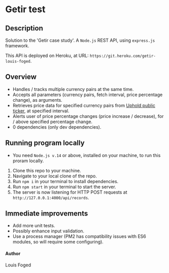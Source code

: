 # Getir test

## Description

Solution to the 'Getir case study'.
A `Node.js` REST API, using `express.js` framework.

This API is deployed on Heroku, at URL: `https://git.heroku.com/getir-louis-foged`.

## Overview

-   Handles / tracks multiple currency pairs at the same time.
-   Accepts all parameters (currency pairs, fetch interval, price percentage change), as arguments.
-   Retrieves price data for specified currency pairs from [Uphold public ticker](https://uphold.com/en/developer/api/documentation/#get-tickers-for-currency-pair), at specified interval.
-   Alerts user of price percentage changes (price increase / decrease), for / above specified percentage change.
-   0 dependencies (only dev dependencies).

## Running program locally

-   You need `Node.js v.14` or above, installed on your machine, to run this proram locally.

1. Clone this repo to your machine.
2. Navigate to your local clone of the repo.
3. Run `npm i` in your terminal to install dependencies.
4. Run `npm start` in your terminal to start the server.
5. The server is now listening for HTTP POST requests at `http://127.0.0.1:4000/api/records`.

## Immediate improvements

-   Add more unit tests.
-   Possibly enhance input validation.
-   Use a process manager (PM2 has compatibility issues with ES6 modules, so will require some configuring).

#### Author

Louis Foged
